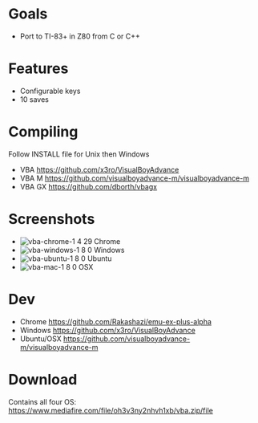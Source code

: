 # Goals

* Port to TI-83+ in Z80 from C or C++

# Features

* Configurable keys
* 10 saves


# Compiling

Follow INSTALL file for Unix then Windows

* VBA    https://github.com/x3ro/VisualBoyAdvance
* VBA M  https://github.com/visualboyadvance-m/visualboyadvance-m
* VBA GX https://github.com/dborth/vbagx

# Screenshots

* ![vba-chrome-1 4 29](https://user-images.githubusercontent.com/58202540/112297507-f9786500-8c63-11eb-9328-53e423eef487.png) Chrome
* ![vba-windows-1 8 0](https://user-images.githubusercontent.com/58202540/112297556-0ac17180-8c64-11eb-9bef-4e0855b5802e.png) Windows
* ![vba-ubuntu-1 8 0](https://user-images.githubusercontent.com/58202540/112297618-1c0a7e00-8c64-11eb-8875-32486bc01b74.png) Ubuntu
* ![vba-mac-1 8 0](https://user-images.githubusercontent.com/58202540/112297654-275da980-8c64-11eb-8a70-c5796ecbec8e.png) OSX

# Dev

* Chrome     https://github.com/Rakashazi/emu-ex-plus-alpha
* Windows    https://github.com/x3ro/VisualBoyAdvance
* Ubuntu/OSX https://github.com/visualboyadvance-m/visualboyadvance-m

# Download

Contains all four OS: https://www.mediafire.com/file/oh3v3ny2nhvh1xb/vba.zip/file
